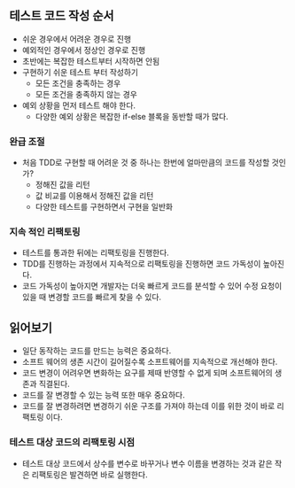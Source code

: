 ## 테스트 코드 작성 순서

* 쉬운 경우에서 어려운 경우로 진행
* 예외적인 경우에서 정상인 경우로 진행
* 초반에는 복잡한 테스트부터 시작하면 안됨
* 구현하기 쉬운 테스트 부터 작성하기
  * 모든 조건을 충족하는 경우
  * 모든 조건을 충족하지 않는 경우
* 예외 상황을 먼저 테스트 해야 한다.
  * 다양한 예외 상황은 복잡한 if-else 블록을 동반할 때가 많다.
### 완급 조절
* 처음 TDD로 구현할 때 어려운 것 중 하나는 한번에 얼마만큼의 코드를 작성할 것인가?
  * 정해진 값을 리턴
  * 값 비교를 이용해서 정해진 값을 리턴
  * 다양한 테스트를 구현하면서 구현을 일반화
### 지속 적인 리팩토링
* 테스트를 통과한 뒤에는 리팩토링을 진행한다.
* TDD를 진행하는 과정에서 지속적으로 리팩토링을 진행하면 코드 가독성이 높아진다.
* 코드 가독성이 높아지면 개발자는 더욱 빠르게 코드를 분석할 수 있어 수정 요청이 있을 때
변경할 코드를 빠르게 찾을 수 있다.

## 읽어보기
* 일단 동작하는 코드를 만드는 능력은 중요하다.
* 소프트 웨어의 생존 시간이 길어질수록 소프트웨어를 지속적으로 개선해야 한다.
* 코드 변경이 어려우면 변화하는 요구를 제때 반영할 수 없게 되며 소프트웨어의 생존과 직결된다.
* 코드를 잘 변경할 수 있는 능력 또한 매우 중요하다.
* 코드를 잘 변경하려면 변경하기 쉬운 구조를 가져야 하는데 이를 위한 것이 바로 리팩토링 이다.
### 테스트 대상 코드의 리팩토링 시점
* 테스트 대상 코드에서 상수를 변수로 바꾸거나 변수 이름을 변경하는 것과 같은 작은 리팩토링은
발견하면 바로 실행한다.
